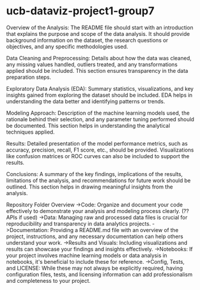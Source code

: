 # ucb-dataviz-project1-group7
Overview of the Analysis:
  The README file should start with an introduction that explains the purpose and scope of the data analysis. It should provide background information on the dataset, the research questions or objectives, and any specific 
  methodologies used.

Data Cleaning and Preprocessing:
  Details about how the data was cleaned, any missing values handled, outliers treated, and any transformations applied should be included. This section ensures transparency in the data preparation steps.

Exploratory Data Analysis (EDA): 
  Summary statistics, visualizations, and key insights gained from exploring the dataset should be included. EDA helps in understanding the data better and identifying patterns or trends.

Modeling Approach: 
  Description of the machine learning models used, the rationale behind their selection, and any parameter tuning performed should be documented. This section helps in understanding the analytical techniques applied.

Results: 
  Detailed presentation of the model performance metrics, such as accuracy, precision, recall, F1 score, etc., should be provided. Visualizations like confusion matrices or ROC curves can also be included to support the results.

Conclusions:
  A summary of the key findings, implications of the results, limitations of the analysis, and recommendations for future work should be outlined. This section helps in drawing meaningful insights from the analysis.

Repository Folder Overview 
    ->Code: Organize and document your code effectively to demonstrate your analysis and modeling process clearly. (?? APIs if used) 
    ->Data: Managing raw and processed data files is crucial for reproducibility and transparency in data analytics projects.
    ->Documentation: Providing a README.md file with an overview of the project, instructions, and any necessary documentation can help others understand your work.
    ->Results and Visuals: Including visualizations and results can showcase your findings and insights effectively.
    ->Notebooks: If your project involves machine learning models or data analysis in notebooks, it's beneficial to include these for reference.
    ->Config, Tests, and LICENSE: While these may not always be explicitly required, having configuration files, tests, and licensing information can add professionalism and completeness to your project.
